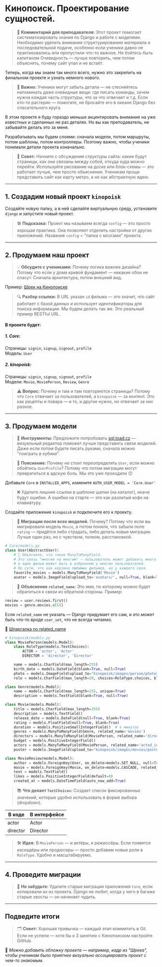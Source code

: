 # Кинопоиск. Проектирование сущностей.

> 💬 **Комментарий для преподавателя:** Этот проект помогает систематизировать знания по Django и работе с моделями. Необходимо уделить внимание структурированию материала и последовательной подаче, особенно если ученики давно не практиковались или пропустили что-то важное. 
> Не бойтесь быть капитаном Очевидность — лучше повторить, чем потом объяснять, почему сайт упал и не встаёт.

Теперь, когда мы знаем так много всего, нужно это закрепить на финальном проекте и узнать немного нового.

> 🧠 **Важно:** Ученики могут забыть детали — не стесняйтесь напоминать даже очевидные вещи: где писать команды, зачем нужна каждая часть структуры, что за что отвечает и т.д. Если кто-то растерян — помогите, не бросайте его в океане Django без спасательного круга.

В этом проекте я буду гораздо меньше акцентировать внимание на уже известных и сделанных не раз деталях. Но вы как преподаватель, не забывайте делать это за меня.

Разрабатывать мы будем слоями: сначала модели, потом маршруты, потом шаблоны, потом контроллеры. Поэтому важно, чтобы ученики понимали детали проекта изначально.

> 🎯 **Совет:** Начните с обсуждения структуры сайта: какие будут страницы, как они связаны между собой, откуда куда можно перейти. Используйте рисование на доске или блок-схемы — это работает лучше, чем просто объяснение. Ученикам проще представить сайт как карту метро, а не как абстрактную идею.

---

## 1. Создадим новый проект `kinopoisk`

Создайте новую папку, а в ней сделайте виртуальную среду, установите `django` и запустите новый проект.

> 🛠️ **Подсказка:** Проект мы называем всегда `config` — это просто хорошая практика. Она позволяет отделить настройки от других приложений. Название `config` = "папка с мозгами" проекта.

---

## 2. Продумаем наш проект

> 💡 **Обсудите с учениками:** Почему логика важнее дизайна? Потому что если у дома кривой фундамент — никакие обои не спасут. Сначала архитектура, потом внешний вид.

Пример: [Шрек на Кинопоиске](https://www.kinopoisk.ru/film/430/)

> 🔍 **Разбор ссылки:** В URL указан `id` фильма — это значит, что сайт работает с базой данных и использует идентификаторы для поиска информации. Мы будем делать так же. Это реальный пример RESTful URL.

#### В проекте будет:

##### 1. Core:
Страницы: `signin`, `signup`, `signout`, `profile`  
Модель: `User`

##### 2. kinopoisk:
Страницы: `signin`, `signup`, `signout`, `profile`  
Модели: `Movie`, `MoviePerson`, `Review`, `Genre`

> ⚠️ **Вопрос:** Почему и там и там повторяются страницы? Потому что `Core` отвечает за пользователей, а `kinopoisk` — за контент. Это как рецепты и повара — и то, и другое нужно, но отвечает за них разное.

---

## 3. Продумаем модели

> 🧩 **Инструменты:** Предложите попробовать [sql.toad.cz](https://sql.toad.cz/) — визуальный редактор поможет лучше представить связи моделей. Даже если потом будете писать руками, сначала можно "поиграть в кубики".

> 🛑 **Пояснение:** Почему не стоит переопределять `User`, если можно обойтись `UserProfile`? Потому что потом миграции могут превратиться в адскую боль. Мы это уже проходили 🙃

Добавьте `Core` в `INSTALLED_APPS`, измените `AUTH_USER_MODEL = 'Core.User'`

> ❌ Удалите лишние ссылки в шаблоне шапки (на каталог), иначе будут ошибки. А ошибки на старте — это как разлитый кофе на клавиатуру.

Создайте приложение `kinopoisk` и подключите его к проекту.

> 🧠 **Миграции после всех моделей.** Почему? Потому что если вы мигрировали модель `Movie`, а потом поняли, что забыли поле `rating` — придётся либо страдать, либо делать новые миграции. Лучше один раз, но с чувством, толком, расстановкой.

```python
# Core/models.py
class User(AbstractUser):
    # 💬 Объясните, что такое ManyToManyField.
    # Это связь "многие ко многим" — пользователь может добавить много фильмов в избранное,
    # и один фильм может быть в избранном у многих пользователей.
    # По сути, это как корзина любимых фильмов, но у каждого своя.
    favorite_movies = models.ManyToManyField('Movie')
    avatar = models.ImageField(upload_to='avatars/', null=True, blank=True)
```

> 🔄 **Объяснение `related_name`:** Это имя, по которому можно будет обратиться к связи из обратной стороны. 
Пример:
```python
review = user.reviews.first()
movies = genre.movies.all()
```
Если `related_name` не указать — Django придумает его сам, и это может быть что-то вроде `user_set`, что не всегда читаемо.

📌 [Шпаргалка по related_name](https://github.com/xlartas/it-compot-backend-methods/blob/main/django-base.md#Related-Name)

```python
# kinopoisk/models.py
class MoviePerson(models.Model):
    class RoleType(models.TextChoices):
        ACTOR = 'actor', 'Actor'
        DIRECTOR = 'director', 'Director'

    name = models.CharField(max_length=255)
    birth_date = models.DateField(blank=True, null=True)
    photo = models.ImageField(upload_to="kinopoisk/images/person/photos/", blank=True, null=True)
    role = models.CharField(max_length=20, choices=RoleType.choices, blank=True, null=True)

class Genre(models.Model):
    name = models.CharField(max_length=255, unique=True)
    description = models.TextField(blank=True, null=True)

class Movie(models.Model):
    title = models.CharField(max_length=355)
    description = models.TextField()
    release_date = models.DateField(null=True, blank=True)
    rating = models.FloatField(null=True, blank=True)
    duration = models.PositiveSmallIntegerField()  # в минутах
    genres = models.ManyToManyField(Genre, related_name='movies')
    directors = models.ManyToManyField(MoviePerson, related_name='directed_movies')
    budget = models.PositiveIntegerField()
    actors = models.ManyToManyField(MoviePerson, related_name='acted_in_movies')
    poster = models.ImageField(upload_to="kinopoisk/images/movies/posters/", blank=True, null=True)

class MovieReview(models.Model):
    author = models.ForeignKey(User, on_delete=models.SET_NULL, null=True, related_name='reviews')
    movie = models.ForeignKey(Movie, on_delete=models.CASCADE, related_name='reviews')
    text = models.TextField()
    likes = models.PositiveIntegerField(default=0)
    created_at = models.DateTimeField(auto_now_add=True)
```

> 📚 **Что делает `TextChoices`:** 
Создает список фиксированных значений, которые удобно использовать в форме выбора (dropdown).

| В коде | В интерфейсе |
|-------|---------------|
| actor | Actor         |
| director | Director   |

> 🛠️ **Идея:** В `MoviePerson` — и актёры, и режиссёры. Если появятся каскадёры или продюсеры — просто добавим новые роли в `RoleType`. Удобно и масштабируемо.

---

## 4. Проведите миграции

> 🧼 **Не забудьте:** Удалите старые миграции приложения `Core`, если копировали их из проекта. Django не любит, когда у него в багаже старые хвосты — он начинает чудить.


---


## Подведите итоги

> 🗂 **Совет:** Хорошая привычка — каждый этап коммитить в Git. Если не успели — хотя бы к 3 занятию с Кинопоиском настройте GitHub.

📎 *Можно добавить обложку проекта — например, кадр из "Шрека", чтобы ученикам было приятнее визуально ассоциировать проект с чем-то знакомым.*

